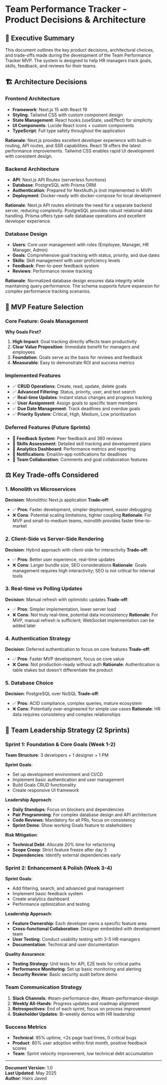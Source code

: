 # Team Performance Tracker - Product Decisions & Architecture

## 🎯 Executive Summary

This document outlines the key product decisions, architectural choices, and trade-offs made during the development of the Team Performance Tracker MVP. The system is designed to help HR managers track goals, skills, feedback, and reviews for their teams.

## 🏗️ Architecture Decisions

### Frontend Architecture
- **Framework**: Next.js 15 with React 19
- **Styling**: Tailwind CSS with custom component design
- **State Management**: React hooks (useState, useEffect) for simplicity
- **UI Components**: Lucide React icons + custom components
- **TypeScript**: Full type safety throughout the application

**Rationale**: Next.js provides excellent developer experience with built-in routing, API routes, and SSR capabilities. React 19 offers the latest performance improvements. Tailwind CSS enables rapid UI development with consistent design.

### Backend Architecture
- **API**: Next.js API Routes (serverless functions)
- **Database**: PostgreSQL with Prisma ORM
- **Authentication**: Prepared for NextAuth.js (not implemented in MVP)
- **Deployment**: Docker-ready with docker-compose for local development

**Rationale**: Next.js API routes eliminate the need for a separate backend server, reducing complexity. PostgreSQL provides robust relational data handling. Prisma offers type-safe database operations and excellent developer experience.

### Database Design
- **Users**: Core user management with roles (Employee, Manager, HR Manager, Admin)
- **Goals**: Comprehensive goal tracking with status, priority, and due dates
- **Skills**: Skill management with user proficiency levels
- **Feedback**: Peer-to-peer feedback system
- **Reviews**: Performance review tracking

**Rationale**: Normalized database design ensures data integrity while maintaining query performance. The schema supports future expansion for complex performance tracking scenarios.

## 🎯 MVP Feature Selection

### Core Feature: Goals Management
**Why Goals First?**
1. **High Impact**: Goal tracking directly affects team productivity
2. **Clear Value Proposition**: Immediate benefit for managers and employees
3. **Foundation**: Goals serve as the basis for reviews and feedback
4. **Measurable**: Easy to demonstrate ROI and success metrics

### Implemented Features
- ✅ **CRUD Operations**: Create, read, update, delete goals
- ✅ **Advanced Filtering**: Status, priority, user, and text search
- ✅ **Real-time Updates**: Instant status changes and progress tracking
- ✅ **User Assignment**: Assign goals to specific team members
- ✅ **Due Date Management**: Track deadlines and overdue goals
- ✅ **Priority System**: Critical, High, Medium, Low prioritization

### Deferred Features (Future Sprints)
- 🔄 **Feedback System**: Peer feedback and 360 reviews
- 🔄 **Skills Assessment**: Detailed skill tracking and development plans
- 🔄 **Analytics Dashboard**: Performance metrics and reporting
- 🔄 **Notifications**: Email/in-app notifications for deadlines
- 🔄 **Team Collaboration**: Comments and goal collaboration features

## ⚖️ Key Trade-offs Considered

### 1. Monolith vs Microservices
**Decision**: Monolithic Next.js application
**Trade-off**: 
- ✅ **Pros**: Faster development, simpler deployment, easier debugging
- ❌ **Cons**: Potential scaling limitations, tighter coupling
**Rationale**: For MVP and small-to-medium teams, monolith provides faster time-to-market

### 2. Client-Side vs Server-Side Rendering
**Decision**: Hybrid approach with client-side for interactivity
**Trade-off**:
- ✅ **Pros**: Better user experience, real-time updates
- ❌ **Cons**: Larger bundle size, SEO considerations
**Rationale**: Goals management requires high interactivity; SEO is not critical for internal tools

### 3. Real-time vs Polling Updates
**Decision**: Manual refresh with optimistic updates
**Trade-off**:
- ✅ **Pros**: Simpler implementation, lower server load
- ❌ **Cons**: Not truly real-time, potential data inconsistency
**Rationale**: For MVP, manual refresh is sufficient; WebSocket implementation can be added later

### 4. Authentication Strategy
**Decision**: Deferred authentication to focus on core features
**Trade-off**:
- ✅ **Pros**: Faster MVP development, focus on core value
- ❌ **Cons**: Not production-ready without auth
**Rationale**: Authentication is table stakes but doesn't differentiate the product

### 5. Database Choice
**Decision**: PostgreSQL over NoSQL
**Trade-off**:
- ✅ **Pros**: ACID compliance, complex queries, mature ecosystem
- ❌ **Cons**: Potentially over-engineered for simple use cases
**Rationale**: HR data requires consistency and complex relationships

## 👥 Team Leadership Strategy (2 Sprints)

### Sprint 1: Foundation & Core Goals (Week 1-2)
**Team Structure**: 3 developers + 1 designer + 1 PM

**Sprint Goals**:
- Set up development environment and CI/CD
- Implement basic authentication and user management
- Build Goals CRUD functionality
- Create responsive UI framework

**Leadership Approach**:
- **Daily Standups**: Focus on blockers and dependencies
- **Pair Programming**: For complex database design and API architecture
- **Code Reviews**: Mandatory for all PRs, focus on consistency
- **Sprint Demo**: Show working Goals feature to stakeholders

**Risk Mitigation**:
- **Technical Debt**: Allocate 20% time for refactoring
- **Scope Creep**: Strict feature freeze after day 3
- **Dependencies**: Identify external dependencies early

### Sprint 2: Enhancement & Polish (Week 3-4)
**Sprint Goals**:
- Add filtering, search, and advanced goal management
- Implement basic feedback system
- Create analytics dashboard
- Performance optimization and testing

**Leadership Approach**:
- **Feature Ownership**: Each developer owns a specific feature area
- **Cross-functional Collaboration**: Designer embedded with development team
- **User Testing**: Conduct usability testing with 3-5 HR managers
- **Documentation**: Technical and user documentation

**Quality Assurance**:
- **Testing Strategy**: Unit tests for API, E2E tests for critical paths
- **Performance Monitoring**: Set up basic monitoring and alerting
- **Security Review**: Basic security audit before demo

### Team Communication Strategy
1. **Slack Channels**: #team-performance-dev, #team-performance-design
2. **Weekly All-Hands**: Progress updates and roadmap alignment
3. **Retrospectives**: End of each sprint, focus on process improvement
4. **Stakeholder Updates**: Bi-weekly demos with HR leadership

### Success Metrics
- **Technical**: 95% uptime, <2s page load times, 0 critical bugs
- **Product**: 80% user adoption within first month, positive feedback scores
- **Team**: Sprint velocity improvement, low technical debt accumulation

---

**Document Version**: 1.0  
**Last Updated**: May 2025  
**Author**: Hairs Javed